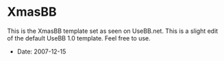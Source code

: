 XmasBB
======

This is the XmasBB template set as seen on UseBB.net. This is a slight edit of the default UseBB 1.0 template. Feel free to use.

* Date: 2007-12-15
